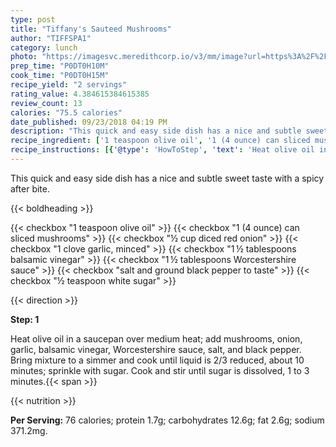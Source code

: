 ```yaml
---
type: post
title: "Tiffany's Sauteed Mushrooms"
author: "TIFFSPA1"
category: lunch
photo: "https://imagesvc.meredithcorp.io/v3/mm/image?url=https%3A%2F%2Fimages.media-allrecipes.com%2Fuserphotos%2F6949963.jpg"
prep_time: "P0DT0H10M"
cook_time: "P0DT0H15M"
recipe_yield: "2 servings"
rating_value: 4.384615384615385
review_count: 13
calories: "75.5 calories"
date_published: 09/23/2018 04:19 PM
description: "This quick and easy side dish has a nice and subtle sweet taste with a spicy after bite."
recipe_ingredient: ['1 teaspoon olive oil', '1 (4 ounce) can sliced mushrooms', '½ cup diced red onion', '1 clove garlic, minced', '1\u2009½ tablespoons balsamic vinegar', '1\u2009½ tablespoons Worcestershire sauce', 'salt and ground black pepper to taste', '½ teaspoon white sugar']
recipe_instructions: [{'@type': 'HowToStep', 'text': 'Heat olive oil in a saucepan over medium heat; add mushrooms, onion, garlic, balsamic vinegar, Worcestershire sauce, salt, and black pepper. Bring mixture to a simmer and cook until liquid is 2/3 reduced, about 10 minutes; sprinkle with sugar. Cook and stir until sugar is dissolved, 1 to 3 minutes.\n'}]
---
```


This quick and easy side dish has a nice and subtle sweet taste with a spicy after bite. 

{{< boldheading >}}

{{< checkbox "1 teaspoon olive oil" >}}
{{< checkbox "1 (4 ounce) can sliced mushrooms" >}}
{{< checkbox "½ cup diced red onion" >}}
{{< checkbox "1 clove garlic, minced" >}}
{{< checkbox "1 ½ tablespoons balsamic vinegar" >}}
{{< checkbox "1 ½ tablespoons Worcestershire sauce" >}}
{{< checkbox "salt and ground black pepper to taste" >}}
{{< checkbox "½ teaspoon white sugar" >}}


{{< direction >}}

**Step: 1**

Heat olive oil in a saucepan over medium heat; add mushrooms, onion, garlic, balsamic vinegar, Worcestershire sauce, salt, and black pepper. Bring mixture to a simmer and cook until liquid is 2/3 reduced, about 10 minutes; sprinkle with sugar. Cook and stir until sugar is dissolved, 1 to 3 minutes.{{< span >}}

{{< nutrition >}}

**Per Serving:** 76 calories; protein 1.7g; carbohydrates 12.6g; fat 2.6g; sodium 371.2mg.
